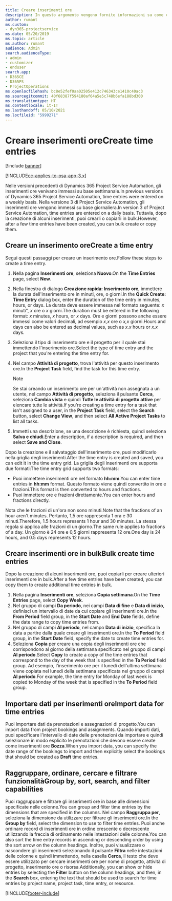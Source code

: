 ```yaml
---
title: Creare inserimenti ore
description: In questo argomento vengono fornite informazioni su come creare inserimenti ore.
author: rumant
ms.custom:
- dyn365-projectservice
ms.date: 05/20/2019
ms.topic: article
ms.author: rumant
audience: Admin
search.audienceType:
- admin
- customizer
- enduser
search.app:
- D365CE
- D365PS
- ProjectOperations
ms.openlocfilehash: bc8e52fef0aa02505e412c746343ce1410c40ac3
ms.sourcegitcommit: 40f68387f594180af64a5e5c748b6efa188bd300
ms.translationtype: HT
ms.contentlocale: it-IT
ms.lasthandoff: 05/10/2021
ms.locfileid: "5999271"
---
```

# <a name="create-time-entries"></a><span data-ttu-id="76837-103">Creare inserimenti ore</span><span class="sxs-lookup"><span data-stu-id="76837-103">Create time entries</span></span>

[!include [banner](../includes/psa-now-project-operations.md)]

[!INCLUDE[cc-applies-to-psa-app-3.x](../includes/cc-applies-to-psa-app-3x.md)]

<span data-ttu-id="76837-104">Nelle versioni precedenti di Dynamics 365 Project Service Automation, gli inserimenti ore venivano immessi su base settimanale.</span><span class="sxs-lookup"><span data-stu-id="76837-104">In previous versions of Dynamics 365 Project Service Automation, time entries were entered on a weekly basis.</span></span> <span data-ttu-id="76837-105">Nella versione 3 di Project Service Automation, gli inserimenti ore vengono immessi su base giornaliera.</span><span class="sxs-lookup"><span data-stu-id="76837-105">In version 3 of Project Service Automation, time entries are entered on a daily basis.</span></span> <span data-ttu-id="76837-106">Tuttavia, dopo la creazione di alcuni inserimenti, puoi crearli o copiarli in bulk.</span><span class="sxs-lookup"><span data-stu-id="76837-106">However, after a few time entries have been created, you can bulk create or copy them.</span></span>

## <a name="create-a-time-entry"></a><span data-ttu-id="76837-107">Creare un inserimento ore</span><span class="sxs-lookup"><span data-stu-id="76837-107">Create a time entry</span></span>

<span data-ttu-id="76837-108">Segui questi passaggi per creare un inserimento ore.</span><span class="sxs-lookup"><span data-stu-id="76837-108">Follow these steps to create a time entry.</span></span>

1. <span data-ttu-id="76837-109">Nella pagina **Inserimenti ore**, seleziona **Nuovo**.</span><span class="sxs-lookup"><span data-stu-id="76837-109">On the **Time Entries** page, select **New**.</span></span>
2. <span data-ttu-id="76837-110">Nella finestra di dialogo **Creazione rapida: Inserimento ore**, immettere la durata dell'inserimento ore in minuti, ore, o giorni.</span><span class="sxs-lookup"><span data-stu-id="76837-110">In the **Quick Create: Time Entry** dialog box, enter the duration of the time entry in minutes, hours, or days.</span></span> <span data-ttu-id="76837-111">La durata deve essere immessa nel formato seguente: *x* minuti", *x* ore o *x* giorni.</span><span class="sxs-lookup"><span data-stu-id="76837-111">The duration must be entered in the following format: *x* minutes, *x* hours, or *x* days.</span></span> <span data-ttu-id="76837-112">Ore e giorni possono anche essere immessi come valori decimali, ad esempio *x,x* ore o *x,x* giorni.</span><span class="sxs-lookup"><span data-stu-id="76837-112">Hours and days can also be entered as decimal values, such as *x.x* hours or *x.x* days.</span></span>
3. <span data-ttu-id="76837-113">Seleziona il tipo di inserimento ore e il progetto per il quale stai immettendo l'inserimento ore.</span><span class="sxs-lookup"><span data-stu-id="76837-113">Select the type of time entry and the project that you're entering the time entry for.</span></span>
4. <span data-ttu-id="76837-114">Nel campo **Attività di progetto**, trova l'attività per questo inserimento ore.</span><span class="sxs-lookup"><span data-stu-id="76837-114">In the **Project Task** field, find the task for this time entry.</span></span>

    > [!NOTE]
    > <span data-ttu-id="76837-115">Se stai creando un inserimento ore per un'attività non assegnata a un utente, nel campo **Attività di progetto**, seleziona il pulsante **Cerca**, seleziona **Cambia vista** e quindi **Tutte le attività di progetto attive** per elencare tutte le attività.</span><span class="sxs-lookup"><span data-stu-id="76837-115">If you're creating a time entry for a task that isn't assigned to a user, in the **Project Task** field, select the **Search** button, select **Change View**, and then select **All Active Project Tasks** to list all tasks.</span></span>

5. <span data-ttu-id="76837-116">Immetti una descrizione, se una descrizione è richiesta, quindi seleziona **Salva e chiudi**.</span><span class="sxs-lookup"><span data-stu-id="76837-116">Enter a description, if a description is required, and then select **Save and Close**.</span></span>

<span data-ttu-id="76837-117">Dopo la creazione e il salvataggio dell'inserimento ore, puoi modificarlo nella griglia degli inserimenti.</span><span class="sxs-lookup"><span data-stu-id="76837-117">After the time entry is created and saved, you can edit it in the time entry grid.</span></span> <span data-ttu-id="76837-118">La griglia degli inserimenti ore supporta due formati:</span><span class="sxs-lookup"><span data-stu-id="76837-118">The time entry grid supports two formats:</span></span>

- <span data-ttu-id="76837-119">Puoi immettere inserimenti ore nel formato **hh:mm**.</span><span class="sxs-lookup"><span data-stu-id="76837-119">You can enter time entries in **hh:mm** format.</span></span> <span data-ttu-id="76837-120">Questo formato viene quindi convertito in ore e frazioni.</span><span class="sxs-lookup"><span data-stu-id="76837-120">This format is then converted to hours and fractions.</span></span>
- <span data-ttu-id="76837-121">Puoi immettere ore e frazioni direttamente.</span><span class="sxs-lookup"><span data-stu-id="76837-121">You can enter hours and fractions directly.</span></span>

<span data-ttu-id="76837-122">Nota che le frazioni di un'ora non sono minuti.</span><span class="sxs-lookup"><span data-stu-id="76837-122">Note that the fractions of an hour aren't minutes.</span></span> <span data-ttu-id="76837-123">Pertanto, 1,5 ore rappresenta 1 ora e 30 minuti.</span><span class="sxs-lookup"><span data-stu-id="76837-123">Therefore, 1.5 hours represents 1 hour and 30 minutes.</span></span> <span data-ttu-id="76837-124">La stessa regola si applica alle frazioni di un giorno.</span><span class="sxs-lookup"><span data-stu-id="76837-124">The same rule applies to fractions of a day.</span></span> <span data-ttu-id="76837-125">Un giorno è 24 ore e 0,5 giorni rappresenta 12 ore.</span><span class="sxs-lookup"><span data-stu-id="76837-125">One day is 24 hours, and 0.5 days represents 12 hours.</span></span>

## <a name="bulk-create-time-entries"></a><span data-ttu-id="76837-126">Creare inserimenti ore in bulk</span><span class="sxs-lookup"><span data-stu-id="76837-126">Bulk create time entries</span></span>

<span data-ttu-id="76837-127">Dopo la creazione di alcuni inserimenti ore, puoi copiarli per creare ulteriori inserimenti ore in bulk.</span><span class="sxs-lookup"><span data-stu-id="76837-127">After a few time entries have been created, you can copy them to create additional time entries in bulk.</span></span>

1. <span data-ttu-id="76837-128">Nella pagina **Inserimenti ore**, seleziona **Copia settimana**.</span><span class="sxs-lookup"><span data-stu-id="76837-128">On the **Time Entries** page, select **Copy Week**.</span></span>
2. <span data-ttu-id="76837-129">Nel gruppo di campi **Da periodo**, nei campi **Data di fine** e **Data di inizio**, definisci un intervallo di date da cui copiare gli inserimenti ore.</span><span class="sxs-lookup"><span data-stu-id="76837-129">In the **From Period** field group, in the **Start Date** and **End Date** fields, define the date range to copy time entries from.</span></span>
3. <span data-ttu-id="76837-130">Nel gruppo di campi **Al periodo**, nel campo **Data di inizio**, specifica la data a partire dalla quale creare gli inserimenti ore.</span><span class="sxs-lookup"><span data-stu-id="76837-130">In the **To Period** field group, in the **Start Date** field, specify the date to create time entries for.</span></span>
4. <span data-ttu-id="76837-131">Seleziona **Copia** per creare una copia degli inserimenti ore che corrispondono al giorno della settimana specificato nel gruppo di campi **Al periodo**.</span><span class="sxs-lookup"><span data-stu-id="76837-131">Select **Copy** to create a copy of the time entries that correspond to the day of the week that is specified in the **To Period** field group.</span></span> <span data-ttu-id="76837-132">Ad esempio, l'inserimento ore per il lunedì dell'ultima settimana viene copiata nel lunedì della settimana specificata nel gruppo di campi **Al periodo**.</span><span class="sxs-lookup"><span data-stu-id="76837-132">For example, the time entry for Monday of last week is copied to Monday of the week that is specified in the **To Period** field group.</span></span>

## <a name="import-data-for-time-entries"></a><span data-ttu-id="76837-133">Importare dati per inserimenti ore</span><span class="sxs-lookup"><span data-stu-id="76837-133">Import data for time entries</span></span>

<span data-ttu-id="76837-134">Puoi importare dati da prenotazioni e assegnazioni di progetto.</span><span class="sxs-lookup"><span data-stu-id="76837-134">You can import data from project bookings and assignments.</span></span> <span data-ttu-id="76837-135">Quando importi dati, puoi specificare l'intervallo di date delle prenotazioni da importare e quindi selezionare in modo esplicito le prenotazioni che devono essere create come inserimenti ore **Bozza**.</span><span class="sxs-lookup"><span data-stu-id="76837-135">When you import data, you can specify the date range of the bookings to import and then explicitly select the bookings that should be created as **Draft** time entries.</span></span>

## <a name="group-by-sort-search-and-filter-capabilities"></a><span data-ttu-id="76837-136">Raggruppare, ordinare, cercare e filtrare funzionalità</span><span class="sxs-lookup"><span data-stu-id="76837-136">Group by, sort, search, and filter capabilities</span></span>

<span data-ttu-id="76837-137">Puoi raggruppare e filtrare gli inserimenti ore in base alle dimensioni specificate nelle colonne.</span><span class="sxs-lookup"><span data-stu-id="76837-137">You can group and filter time entries by the dimensions that are specified in the columns.</span></span> <span data-ttu-id="76837-138">Nel campo **Raggruppa per**, seleziona la dimensione da utilizzare per filtrare gli inserimenti ore.</span><span class="sxs-lookup"><span data-stu-id="76837-138">In the **Group by** field, select the dimension to use to filter time entries.</span></span> <span data-ttu-id="76837-139">Puoi anche ordinare record di inserimenti ore in ordine crescente o decrescente utilizzando la freccia di ordinamento nelle intestazioni delle colonne.</span><span class="sxs-lookup"><span data-stu-id="76837-139">You can also sort the time entry records in ascending or descending order by using the sort arrow on the column headings.</span></span> <span data-ttu-id="76837-140">Inoltre, puoi visualizzare o nascondere gli inserimenti selezionando il pulsante **Filtra** nelle intestazioni delle colonne e quindi immettendo, nella casella **Cerca**, il testo che deve essere utilizzato per cercare inserimenti ore per nome di progetto, attività di progetto, inserimento ore o risorsa.</span><span class="sxs-lookup"><span data-stu-id="76837-140">Additionally, you can show or hide entries by selecting the **Filter** button on the column headings, and then, in the **Search** box, entering the text that should be used to search for time entries by project name, project task, time entry, or resource.</span></span>


[!INCLUDE[footer-include](../includes/footer-banner.md)]